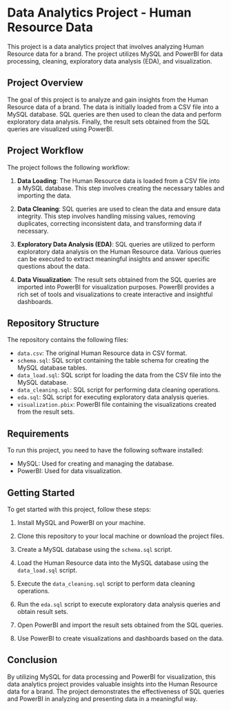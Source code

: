 # Data Analytics Project - Human Resource Data

This project is a data analytics project that involves analyzing Human Resource data for a brand. The project utilizes MySQL and PowerBI for data processing, cleaning, exploratory data analysis (EDA), and visualization.

## Project Overview

The goal of this project is to analyze and gain insights from the Human Resource data of a brand. The data is initially loaded from a CSV file into a MySQL database. SQL queries are then used to clean the data and perform exploratory data analysis. Finally, the result sets obtained from the SQL queries are visualized using PowerBI.

## Project Workflow

The project follows the following workflow:

1. **Data Loading**: The Human Resource data is loaded from a CSV file into a MySQL database. This step involves creating the necessary tables and importing the data.

2. **Data Cleaning**: SQL queries are used to clean the data and ensure data integrity. This step involves handling missing values, removing duplicates, correcting inconsistent data, and transforming data if necessary.

3. **Exploratory Data Analysis (EDA)**: SQL queries are utilized to perform exploratory data analysis on the Human Resource data. Various queries can be executed to extract meaningful insights and answer specific questions about the data.

4. **Data Visualization**: The result sets obtained from the SQL queries are imported into PowerBI for visualization purposes. PowerBI provides a rich set of tools and visualizations to create interactive and insightful dashboards.

## Repository Structure

The repository contains the following files:

- `data.csv`: The original Human Resource data in CSV format.
- `schema.sql`: SQL script containing the table schema for creating the MySQL database tables.
- `data_load.sql`: SQL script for loading the data from the CSV file into the MySQL database.
- `data_cleaning.sql`: SQL script for performing data cleaning operations.
- `eda.sql`: SQL script for executing exploratory data analysis queries.
- `visualization.pbix`: PowerBI file containing the visualizations created from the result sets.

## Requirements

To run this project, you need to have the following software installed:

- MySQL: Used for creating and managing the database.
- PowerBI: Used for data visualization.

## Getting Started

To get started with this project, follow these steps:

1. Install MySQL and PowerBI on your machine.

2. Clone this repository to your local machine or download the project files.

3. Create a MySQL database using the `schema.sql` script.

4. Load the Human Resource data into the MySQL database using the `data_load.sql` script.

5. Execute the `data_cleaning.sql` script to perform data cleaning operations.

6. Run the `eda.sql` script to execute exploratory data analysis queries and obtain result sets.

7. Open PowerBI and import the result sets obtained from the SQL queries.

8. Use PowerBI to create visualizations and dashboards based on the data.

## Conclusion

By utilizing MySQL for data processing and PowerBI for visualization, this data analytics project provides valuable insights into the Human Resource data for a brand. The project demonstrates the effectiveness of SQL queries and PowerBI in analyzing and presenting data in a meaningful way.
